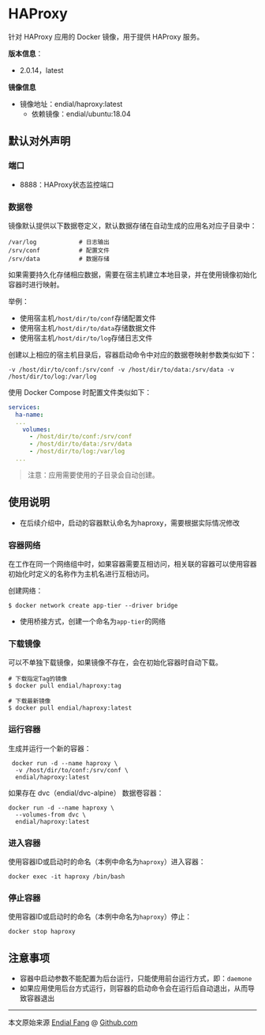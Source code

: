 # HAProxy

针对 HAProxy 应用的 Docker 镜像，用于提供 HAProxy 服务。

**版本信息**：

- 2.0.14，latest

**镜像信息**

* 镜像地址：endial/haproxy:latest
  * 依赖镜像：endial/ubuntu:18.04



## 默认对外声明

### 端口

- 8888：HAProxy状态监控端口

### 数据卷

镜像默认提供以下数据卷定义，默认数据存储在自动生成的应用名对应子目录中：

```shell
/var/log			# 日志输出
/srv/conf			# 配置文件
/srv/data			# 数据存储
```

如果需要持久化存储相应数据，需要在宿主机建立本地目录，并在使用镜像初始化容器时进行映射。

举例：

- 使用宿主机`/host/dir/to/conf`存储配置文件
- 使用宿主机`/host/dir/to/data`存储数据文件
- 使用宿主机`/host/dir/to/log`存储日志文件

创建以上相应的宿主机目录后，容器启动命令中对应的数据卷映射参数类似如下：

```shell
-v /host/dir/to/conf:/srv/conf -v /host/dir/to/data:/srv/data -v /host/dir/to/log:/var/log
```

使用 Docker Compose 时配置文件类似如下：

```yaml
services:
  ha-name:
  ...
    volumes:
      - /host/dir/to/conf:/srv/conf
      - /host/dir/to/data:/srv/data
      - /host/dir/to/log:/var/log
  ...
```

> 注意：应用需要使用的子目录会自动创建。



## 使用说明

- 在后续介绍中，启动的容器默认命名为haproxy，需要根据实际情况修改



### 容器网络

在工作在同一个网络组中时，如果容器需要互相访问，相关联的容器可以使用容器初始化时定义的名称作为主机名进行互相访问。

创建网络：

```shell
$ docker network create app-tier --driver bridge
```

- 使用桥接方式，创建一个命名为`app-tier`的网络



### 下载镜像

可以不单独下载镜像，如果镜像不存在，会在初始化容器时自动下载。

```shell
# 下载指定Tag的镜像
$ docker pull endial/haproxy:tag

# 下载最新镜像
$ docker pull endial/haproxy:latest
```



### 运行容器

生成并运行一个新的容器：

```shell
 docker run -d --name haproxy \
  -v /host/dir/to/conf:/srv/conf \
  endial/haproxy:latest
```

如果存在 dvc（endial/dvc-alpine） 数据卷容器：

```shell
docker run -d --name haproxy \
  --volumes-from dvc \
  endial/haproxy:latest
```



### 进入容器

使用容器ID或启动时的命名（本例中命名为`haproxy`）进入容器：

```shell
docker exec -it haproxy /bin/bash
```



### 停止容器

使用容器ID或启动时的命名（本例中命名为`haproxy`）停止：

```shell
docker stop haproxy
```



## 注意事项

- 容器中启动参数不能配置为后台运行，只能使用前台运行方式，即：`daemone`
- 如果应用使用后台方式运行，则容器的启动命令会在运行后自动退出，从而导致容器退出



----

本文原始来源 [Endial Fang](https://github.com/endial) @ [Github.com](https://github.com)
